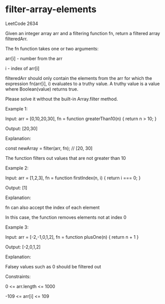 # filter-array-elements
LeetCode 2634


Given an integer array arr and a filtering function fn, return a filtered array filteredArr.

The fn function takes one or two arguments:

arr[i] - number from the arr

i - index of arr[i]

filteredArr should only contain the elements from the arr for which the expression fn(arr[i], i) evaluates to a truthy value. A truthy value is a value where Boolean(value) returns true.

Please solve it without the built-in Array.filter method.


 

Example 1:

Input: arr = [0,10,20,30], fn = function greaterThan10(n) { return n > 10; }

Output: [20,30]

Explanation:

const newArray = filter(arr, fn); // [20, 30]

The function filters out values that are not greater than 10

Example 2:

Input: arr = [1,2,3], fn = function firstIndex(n, i) { return i === 0; }

Output: [1]

Explanation:

fn can also accept the index of each element

In this case, the function removes elements not at index 0

Example 3:

Input: arr = [-2,-1,0,1,2], fn = function plusOne(n) { return n + 1 }

Output: [-2,0,1,2]

Explanation:

Falsey values such as 0 should be filtered out
 

Constraints:

0 <= arr.length <= 1000

-109 <= arr[i] <= 109
